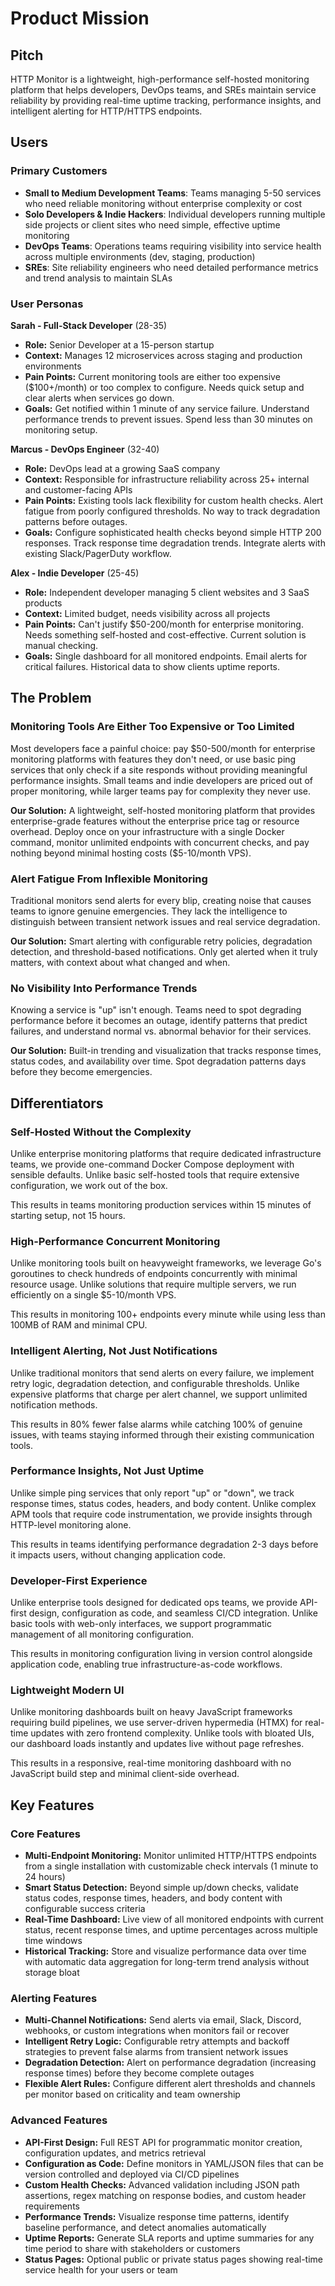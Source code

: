 # Product Mission

## Pitch
HTTP Monitor is a lightweight, high-performance self-hosted monitoring platform that helps developers, DevOps teams, and SREs maintain service reliability by providing real-time uptime tracking, performance insights, and intelligent alerting for HTTP/HTTPS endpoints.

## Users

### Primary Customers
- **Small to Medium Development Teams**: Teams managing 5-50 services who need reliable monitoring without enterprise complexity or cost
- **Solo Developers & Indie Hackers**: Individual developers running multiple side projects or client sites who need simple, effective uptime monitoring
- **DevOps Teams**: Operations teams requiring visibility into service health across multiple environments (dev, staging, production)
- **SREs**: Site reliability engineers who need detailed performance metrics and trend analysis to maintain SLAs

### User Personas

**Sarah - Full-Stack Developer** (28-35)
- **Role:** Senior Developer at a 15-person startup
- **Context:** Manages 12 microservices across staging and production environments
- **Pain Points:** Current monitoring tools are either too expensive ($100+/month) or too complex to configure. Needs quick setup and clear alerts when services go down.
- **Goals:** Get notified within 1 minute of any service failure. Understand performance trends to prevent issues. Spend less than 30 minutes on monitoring setup.

**Marcus - DevOps Engineer** (32-40)
- **Role:** DevOps lead at a growing SaaS company
- **Context:** Responsible for infrastructure reliability across 25+ internal and customer-facing APIs
- **Pain Points:** Existing tools lack flexibility for custom health checks. Alert fatigue from poorly configured thresholds. No way to track degradation patterns before outages.
- **Goals:** Configure sophisticated health checks beyond simple HTTP 200 responses. Track response time degradation trends. Integrate alerts with existing Slack/PagerDuty workflow.

**Alex - Indie Developer** (25-45)
- **Role:** Independent developer managing 5 client websites and 3 SaaS products
- **Context:** Limited budget, needs visibility across all projects
- **Pain Points:** Can't justify $50-200/month for enterprise monitoring. Needs something self-hosted and cost-effective. Current solution is manual checking.
- **Goals:** Single dashboard for all monitored endpoints. Email alerts for critical failures. Historical data to show clients uptime reports.

## The Problem

### Monitoring Tools Are Either Too Expensive or Too Limited
Most developers face a painful choice: pay $50-500/month for enterprise monitoring platforms with features they don't need, or use basic ping services that only check if a site responds without providing meaningful performance insights. Small teams and indie developers are priced out of proper monitoring, while larger teams pay for complexity they never use.

**Our Solution:** A lightweight, self-hosted monitoring platform that provides enterprise-grade features without the enterprise price tag or resource overhead. Deploy once on your infrastructure with a single Docker command, monitor unlimited endpoints with concurrent checks, and pay nothing beyond minimal hosting costs ($5-10/month VPS).

### Alert Fatigue From Inflexible Monitoring
Traditional monitors send alerts for every blip, creating noise that causes teams to ignore genuine emergencies. They lack the intelligence to distinguish between transient network issues and real service degradation.

**Our Solution:** Smart alerting with configurable retry policies, degradation detection, and threshold-based notifications. Only get alerted when it truly matters, with context about what changed and when.

### No Visibility Into Performance Trends
Knowing a service is "up" isn't enough. Teams need to spot degrading performance before it becomes an outage, identify patterns that predict failures, and understand normal vs. abnormal behavior for their services.

**Our Solution:** Built-in trending and visualization that tracks response times, status codes, and availability over time. Spot degradation patterns days before they become emergencies.

## Differentiators

### Self-Hosted Without the Complexity
Unlike enterprise monitoring platforms that require dedicated infrastructure teams, we provide one-command Docker Compose deployment with sensible defaults. Unlike basic self-hosted tools that require extensive configuration, we work out of the box.

This results in teams monitoring production services within 15 minutes of starting setup, not 15 hours.

### High-Performance Concurrent Monitoring
Unlike monitoring tools built on heavyweight frameworks, we leverage Go's goroutines to check hundreds of endpoints concurrently with minimal resource usage. Unlike solutions that require multiple servers, we run efficiently on a single $5-10/month VPS.

This results in monitoring 100+ endpoints every minute while using less than 100MB of RAM and minimal CPU.

### Intelligent Alerting, Not Just Notifications
Unlike traditional monitors that send alerts on every failure, we implement retry logic, degradation detection, and configurable thresholds. Unlike expensive platforms that charge per alert channel, we support unlimited notification methods.

This results in 80% fewer false alarms while catching 100% of genuine issues, with teams staying informed through their existing communication tools.

### Performance Insights, Not Just Uptime
Unlike simple ping services that only report "up" or "down", we track response times, status codes, headers, and body content. Unlike complex APM tools that require code instrumentation, we provide insights through HTTP-level monitoring alone.

This results in teams identifying performance degradation 2-3 days before it impacts users, without changing application code.

### Developer-First Experience
Unlike enterprise tools designed for dedicated ops teams, we provide API-first design, configuration as code, and seamless CI/CD integration. Unlike basic tools with web-only interfaces, we support programmatic management of all monitoring configuration.

This results in monitoring configuration living in version control alongside application code, enabling true infrastructure-as-code workflows.

### Lightweight Modern UI
Unlike monitoring dashboards built on heavy JavaScript frameworks requiring build pipelines, we use server-driven hypermedia (HTMX) for real-time updates with zero frontend complexity. Unlike tools with bloated UIs, our dashboard loads instantly and updates live without page refreshes.

This results in a responsive, real-time monitoring dashboard with no JavaScript build step and minimal client-side overhead.

## Key Features

### Core Features
- **Multi-Endpoint Monitoring:** Monitor unlimited HTTP/HTTPS endpoints from a single installation with customizable check intervals (1 minute to 24 hours)
- **Smart Status Detection:** Beyond simple up/down checks, validate status codes, response times, headers, and body content with configurable success criteria
- **Real-Time Dashboard:** Live view of all monitored endpoints with current status, recent response times, and uptime percentages across multiple time windows
- **Historical Tracking:** Store and visualize performance data over time with automatic data aggregation for long-term trend analysis without storage bloat

### Alerting Features
- **Multi-Channel Notifications:** Send alerts via email, Slack, Discord, webhooks, or custom integrations when monitors fail or recover
- **Intelligent Retry Logic:** Configurable retry attempts and backoff strategies to prevent false alarms from transient network issues
- **Degradation Detection:** Alert on performance degradation (increasing response times) before they become complete outages
- **Flexible Alert Rules:** Configure different alert thresholds and channels per monitor based on criticality and team ownership

### Advanced Features
- **API-First Design:** Full REST API for programmatic monitor creation, configuration updates, and metrics retrieval
- **Configuration as Code:** Define monitors in YAML/JSON files that can be version controlled and deployed via CI/CD pipelines
- **Custom Health Checks:** Advanced validation including JSON path assertions, regex matching on response bodies, and custom header requirements
- **Performance Trends:** Visualize response time patterns, identify baseline performance, and detect anomalies automatically
- **Uptime Reports:** Generate SLA reports and uptime summaries for any time period to share with stakeholders or customers
- **Status Pages:** Optional public or private status pages showing real-time service health for your users or team
